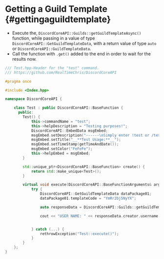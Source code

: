 Getting a Guild Template {#gettingaguildtemplate}
============
- Execute the, `DiscordCoreAPI::Guilds::getGuildTemplateAsync()` function, while passing in a value of type `DiscordCoreAPI::GetGuildTemplateData`, with a return value of type `auto` or `DiscordCoreAPI::GuildTemplateData`.
- Call the function with `.get()` added to the end in order to wait for the results now.

```cpp
/// Test.hpp-Header for the "test" command.
/// https://github.com/RealTimeChris/DiscordCoreAPI

#pragma once

#include <Index.hpp>

namespace DiscordCoreAPI {

	class Test : public DiscordCoreAPI::BaseFunction {
	  public:
		Test() {
			this->commandName = "test";
			this->helpDescription = "Testing purposes!";
			DiscordCoreAPI::EmbedData msgEmbed;
			msgEmbed.setDescription("------\nSimply enter !test or /test!\n------");
			msgEmbed.setTitle("__**Test Usage:**__");
			msgEmbed.setTimeStamp(getTimeAndDate());
			msgEmbed.setColor("FeFeFe");
			this->helpEmbed = msgEmbed;
		}

		std::unique_ptr<DiscordCoreAPI::BaseFunction> create() {
			return std::make_unique<Test>();
		}

		virtual void execute(DiscordCoreAPI::BaseFunctionArguments& args) {
			try {
				DiscordCoreAPI::GetGuildTemplateData dataPackage01;
				dataPackage01.templateCode = "YmRr2bj5NyYX";

				auto responseData = DiscordCoreAPI::Guilds::getGuildTemplateAsync(dataPackage01).get();

				cout << "USER NAME: " << responseData.creator.username << endl;


			} catch (...) {
				rethrowException("Test::execute()");
			}
		}
	};
}
```

